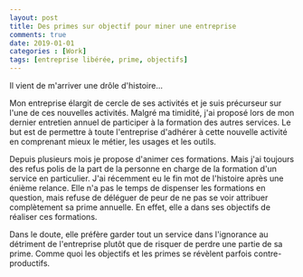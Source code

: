 ```yaml
---
layout: post
title: Des primes sur objectif pour miner une entreprise
comments: true
date: 2019-01-01
categories : [Work]
tags: [entreprise libérée, prime, objectifs]
---
```


Il vient de m'arriver une drôle d'histoire...

Mon entreprise élargit de cercle de ses activités et je suis précurseur sur l'une de ces nouvelles activités.
Malgré ma timidité, j'ai proposé lors de mon dernier entretien annuel de participer à la formation des autres services.
Le but est de permettre à toute l'entreprise d'adhérer à cette nouvelle activité en comprenant mieux le métier, les usages et les outils.

Depuis plusieurs mois je propose d'animer ces formations.
Mais j'ai toujours des refus polis de la part de la personne en charge de la formation d'un service en particulier.
J'ai récemment eu le fin mot de l'histoire après une énième relance.
Elle n'a pas le temps de dispenser les formations en question, mais refuse de déléguer de  peur de ne pas se voir attribuer complètement sa prime annuelle.
En effet, elle a dans ses objectifs de réaliser ces formations.

Dans le doute, elle préfère garder tout un service dans l'ignorance au détriment de l'entreprise plutôt que de risquer de perdre une partie de sa prime.
Comme quoi les objectifs et les primes se révèlent parfois contre-productifs.